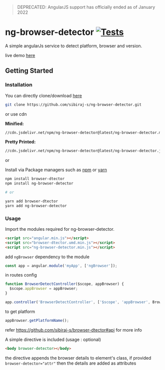 > DEPRECATED: AngularJS support has officially ended as of January 2022

# ng-browser-detector [![Tests](https://github.com/sibiraj-s/ng-browser-detector/workflows/Tests/badge.svg)](https://github.com/sibiraj-s/ng-browser-detector/actions)

A simple angularJs service to detect platform, browser and version.

live demo [here][demo]

## Getting Started

### Installation

You can directly clone/download [here][ng-browser-detector]

```bash
git clone https://github.com/sibiraj-s/ng-browser-detector.git
```

or use cdn

**Minified:**

```bash
//cdn.jsdelivr.net/npm/ng-browser-detector@latest/ng-browser-detector.min.js
```

**Pretty Printed:**

```bash
//cdn.jsdelivr.net/npm/ng-browser-detector@latest/ng-browser-detector.js
```

or

Install via Package managers such as [npm][npm] or [yarn][yarn]

```bash
npm install browser-dtector
npm install ng-browser-detector

# or

yarn add browser-dtector
yarn add ng-browser-detector
```

### Usage

Import the modules required for ng-browser-detector.

```html
<script src="angular.min.js"></script>
<script src="browser-dtector.umd.min.js"></script>
<script src="ng-browser-detector.min.js"></script>
```

add `ngBrowser` dependency to the module

```js
const app = angular.module('myApp', ['ngBrowser']);
```

in routes config

```js
function BrowserDetectController($scope, appBrowser) {
  $scope.appBrowser = appBrowser;
}

app.controller('BrowserDetectController', ['$scope', 'appBrowser', BrowserDetectController]);
```

to get platform

```js
appBrowser.getPlatformName();
```

refer https://github.com/sibiraj-s/browser-dtector#api for more info

A simple directive is included (usage : optional)

```html
<body browser-detector></body>
```

the directive appends the browser details to element's class, if provided `browser-detector="attr"` then the details are added as attributes

[npm]: https://www.npmjs.com/
[yarn]: https://yarnpkg.com/lang/en/
[github]: https://sibiraj-s.github.io/
[ng-browser-detector]: https://github.com/sibiraj-s/ng-browser-detector
[demo]: https://sibiraj-s.github.io/ng-browser-detector/
